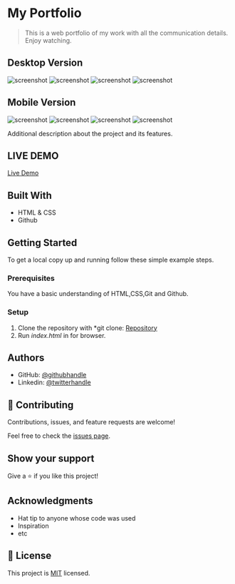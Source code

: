 # My Portfolio

> This is a web portfolio of my work with all the communication details. Enjoy watching.


## Desktop Version
![screenshot](./images/desktop-screenshot.PNG)
![screenshot](./images/second-desktop.PNG)
![screenshot](./images/third-desktop.PNG)
![screenshot](./images/forth-desktop.PNG)

## Mobile Version
![screenshot](./images/intro.PNG)
![screenshot](./images/Work.PNG)
![screenshot](./images/about.PNG)
![screenshot](./images/contact-form.PNG)

Additional description about the project and its features.


## LIVE DEMO

 [Live Demo](https://github.com/Hector096)

## Built With

- HTML & CSS
- Github



## Getting Started

To get a local copy up and running follow these simple example steps.

### Prerequisites

You have a basic understanding of HTML,CSS,Git and Github. 

### Setup

1. Clone the repository with *git clone: [Repository](https://github.com/Hector096/My-Portfolio.git*)  
2. Run *index.html* in for browser.


## Authors

- GitHub: [@githubhandle](https://github.com/Hector096)
- Linkedin: [@twitterhandle](https://www.linkedin.com/in/vishal-verma-9191b8126/)



## 🤝 Contributing

Contributions, issues, and feature requests are welcome!

Feel free to check the [issues page](https://github.com/Hector096/FirstRepo/issues).

## Show your support

Give a ⭐️ if you like this project!

## Acknowledgments

- Hat tip to anyone whose code was used
- Inspiration
- etc

## 📝 License

This project is [MIT](./MIT.md) licensed.
